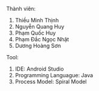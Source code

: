Thành viên:
1. Thiều Minh Thịnh
2. Nguyễn Quang Huy
3. Phạm Quốc Huy
4. Phạm Đắc Ngọc Nhật
5. Dương Hoàng Sơn

Tool:
1. IDE: Android Studio 
2. Programming Languague: Java
3. Process Model: Spiral Model


